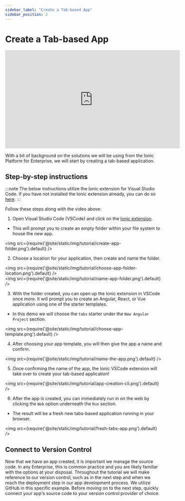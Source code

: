 ```yaml
---
sidebar_label: "Create a Tab-based App"
sidebar_position: 2
---
```


# Create a Tab-based App

<iframe
  src="https://www.loom.com/embed/2c4a6b6e689649df8e91196ad261a0bc"
  frameborder="0"
  allowfullscreen
  width="560"
  height="315"
></iframe>

With a bit of background on the solutions we will be using from the Ionic Platform for Enterprise, we will start by creating a tab-based application.

## Step-by-step instructions

:::note
The below instructions utilize the Ionic extension for Visual Studio Code. If you have not installed the Ionic extension already, you can do so [here](https://marketplace.visualstudio.com/items?itemName=ionic.ionic).
:::

Follow these steps along with the video above:

1. Open Visual Studio Code (VSCode) and click on the [Ionic extension](https://marketplace.visualstudio.com/items?itemName=ionic.ionic).

- This will prompt you to create an empty folder within your file system to house the new app.

<img src={require('@site/static/img/tutorial/create-app-folder.png').default} />

2. Choose a location for your application, then create and name the folder.

<img src={require('@site/static/img/tutorial/choose-app-folder-location.png').default} />
<br />
<img src={require('@site/static/img/tutorial/name-app-folder.png').default} />

3. With the folder created, you can open up the Ionic extension in VSCode once more. It will prompt you to create an Angular, React, or Vue application using one of the starter templates.

- In this demo we will choose the `tabs` starter under the `New Angular Project` section.

<img src={require('@site/static/img/tutorial/choose-app-template.png').default} />

4. After choosing your app template, you will then give the app a name and confirm.

<img src={require('@site/static/img/tutorial/name-the-app.png').default} />

5. Once confirming the name of the app, the Ionic VSCode extension will take over to create your tab-based application!

<img src={require('@site/static/img/tutorial/app-creation-cli.png').default} />

6. After the app is created, you can immediately run in on the web by clicking the `Web` option underneath the `Run` section.

- The result will be a fresh new tabs-based application running in your browser.

<img src={require('@site/static/img/tutorial/fresh-tabs-app.png').default} />

## Connect to Version Control

Now that we have an app created, it is important we manage the source code. In any Enterprise, this is common practice and you are likely familiar with the options at your disposal. Throughout the tutorial we will make reference to our version control, such as in the next step and when we reach the deployment step in our app development process. We utilize GitHub in this specific example. Before moving on to the next step, quickly connect your app's source code to your version control provider of choice.
